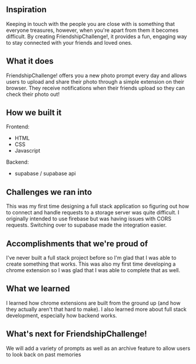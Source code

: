 ## Inspiration
Keeping in touch with the people you are close with is something that everyone treasures, however, when you're apart from them it becomes difficult. By creating FriendshipChallenge!, it provides a fun, engaging way to stay connected with your friends and loved ones. 

## What it does
FriendshipChallenge! offers you a new photo prompt every day and allows users to upload and share their photo through a simple extension on their browser. They receive notifications when their friends upload so they can check their photo out!

## How we built it
Frontend:
- HTML
- CSS
- Javascript
  
Backend:
- supabase / supabase api

## Challenges we ran into
This was my first time designing a full stack application so figuring out how to connect and handle requests to a storage server was quite difficult. I originally intended to use firebase but was having issues with CORS requests. Switching over to supabase made the integration easier.

## Accomplishments that we're proud of
I've never built a full stack project before so I'm glad that I was able to create something that works. This was also my first time developing a chrome extension so I was glad that I was able to complete that as well.

## What we learned
I learned how chrome extensions are built from the ground up (and how they actually aren't that hard to make). I also learned more about full stack development, especially how backend works.

## What's next for FriendshipChallenge!
We will add a variety of prompts as well as an archive feature to allow users to look back on past memories

